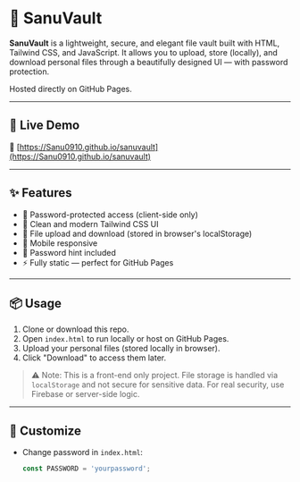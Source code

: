 # 🔐 SanuVault

**SanuVault** is a lightweight, secure, and elegant file vault built with HTML, Tailwind CSS, and JavaScript. It allows you to upload, store (locally), and download personal files through a beautifully designed UI — with password protection.

Hosted directly on GitHub Pages.

---

## 🚀 Live Demo
🔗 [https://Sanu0910.github.io/sanuvault](https://Sanu0910.github.io/sanuvault)

---

## ✨ Features

- 🔐 Password-protected access (client-side only)
- 🧼 Clean and modern Tailwind CSS UI
- 📁 File upload and download (stored in browser's localStorage)
- 📱 Mobile responsive
- 💬 Password hint included
- ⚡ Fully static — perfect for GitHub Pages

---

## 📦 Usage

1. Clone or download this repo.
2. Open `index.html` to run locally or host on GitHub Pages.
3. Upload your personal files (stored locally in browser).
4. Click "Download" to access them later.

> ⚠️ Note: This is a front-end only project. File storage is handled via `localStorage` and not secure for sensitive data. For real security, use Firebase or server-side logic.

---

## 🔧 Customize

- Change password in `index.html`:
  ```js
  const PASSWORD = 'yourpassword';

